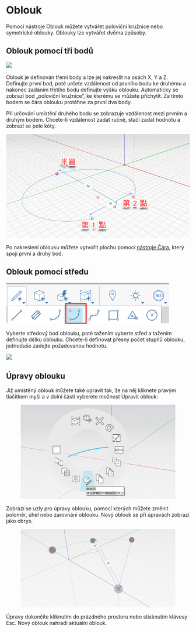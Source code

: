 # Oblouk 

Pomocí nástroje Oblouk můžete vytvářet poloviční kružnice nebo symetrické oblouky. Oblouky lze vytvářet dvěma způsoby.

## Oblouk pomocí tří bodů

![](../.gitbook/assets/arc\_three\_pts.png)

Oblouk je definován třemi body a lze jej nakreslit na osách X, Y a Z. Definujte první bod, poté určete vzdálenost od prvního bodu ke druhému a nakonec zadáním třetího bodu definujte výšku oblouku. Automaticky se zobrazí bod „poloviční kružnice“, ke kterému se můžete přichytit. Za tímto bodem se čára oblouku protáhne za první dva body.

Při určování umístění druhého bodu se zobrazuje vzdálenost mezi prvním a druhým bodem. Chcete-li vzdálenost zadat ručně, stačí zadat hodnotu a zobrazí se pole kóty.

![](../.gitbook/assets/arc-by-three-pts.png)

Po nakreslení oblouku můžete vytvořit plochu pomocí [nástroje Čára](line-tool.md), který spojí první a druhý bod.

## Oblouk pomocí středu

![](<../.gitbook/assets/arc-by-center (1).png>)

Vyberte středový bod oblouku, poté tažením vyberte střed a tažením definujte délku oblouku. Chcete-li definovat přesný počet stupňů oblouku, jednoduše zadejte požadovanou hodnotu.

![](../.gitbook/assets/arc\_circle\_demo.gif)

## Úpravy oblouku

Již umístěný oblouk můžete také upravit tak, že na něj kliknete pravým tlačítkem myši a v dolní části vyberete možnost Upravit oblouk:

<figure><img src="../.gitbook/assets/image (12).png" alt=""><figcaption></figcaption></figure>

Zobrazí se uzly pro úpravy oblouku, pomocí kterých můžete změnit poloměr, úhel nebo zarovnání oblouku. Nový oblouk se při úpravách zobrazí jako obrys.

<figure><img src="../.gitbook/assets/image (11).png" alt=""><figcaption></figcaption></figure>

Úpravy dokončíte kliknutím do prázdného prostoru nebo stisknutím klávesy Esc. Nový oblouk nahradí aktuální oblouk.
